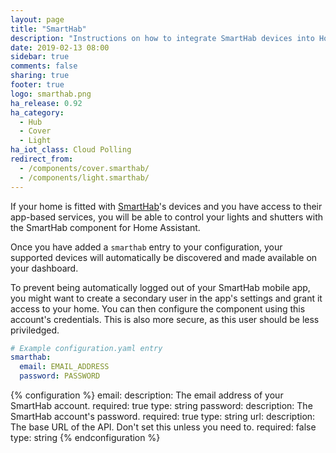 ```yaml
---
layout: page
title: "SmartHab"
description: "Instructions on how to integrate SmartHab devices into Home Assistant"
date: 2019-02-13 08:00
sidebar: true
comments: false
sharing: true
footer: true
logo: smarthab.png
ha_release: 0.92
ha_category:
  - Hub
  - Cover
  - Light
ha_iot_class: Cloud Polling
redirect_from:
  - /components/cover.smarthab/
  - /components/light.smarthab/
---
```


If your home is fitted with [SmartHab](http://www.smarthab.fr/en/home/)'s 
devices and you have access to their app-based services, you will be able 
to control your lights and shutters with the SmartHab component for Home 
Assistant.

Once you have added a `smarthab` entry to your configuration, your supported 
devices will automatically be discovered and made available on your dashboard.

<p class='note warning'>
  To prevent being automatically logged out of your SmartHab mobile app, you
  might want to create a secondary user in the app's settings and grant it
  access to your home. You can then configure the component using this account's
  credentials. This is also more secure, as this user should be less priviledged.
</p>

```yaml
# Example configuration.yaml entry
smarthab:
  email: EMAIL_ADDRESS
  password: PASSWORD
```

{% configuration %}
email:
    description: The email address of your SmartHab account.
    required: true
    type: string
password:
    description: The SmartHab account's password.
    required: true
    type: string
url:
    description: The base URL of the API. Don't set this unless you need to.
    required: false
    type: string
{% endconfiguration %}
